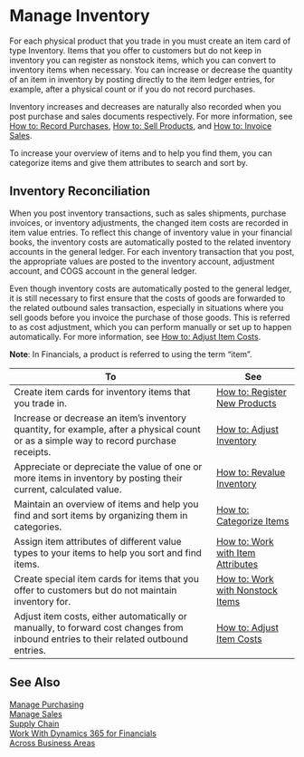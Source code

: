 <properties
                pageTitle="Manage Inventory| Financials"
                description="Describes how to manage physical items."
                services="project-madeira"
                documentationCenter=""
                authors="SorenGP"
/>
<tags
    ms.service="project-madeira"
    ms.topic="article"
    ms.devlang="na"
    ms.tgt_pltfrm="na"
    ms.workload="na"
    ms.date="11/10/2016"
    ms.author="SorenGP" />

# Manage Inventory
For each physical product that you trade in you must create an item card of type Inventory. Items that you offer to customers but do not keep in inventory you can register as nonstock items, which you can convert to inventory items when necessary. You can increase or decrease the quantity of an item in inventory by posting directly to the item ledger entries, for example, after a physical count or if you do not record purchases. 

Inventory increases and decreases are naturally also recorded when you post purchase and sales documents respectively. For more information, see [How to: Record Purchases](purchasing-how-record-purchases.md), [How to: Sell Products](sales-how-sell-products.md), and [How to: Invoice Sales](sales-how-invoice-sales.md).

To increase your overview of items and to help you find them, you can categorize items and give them attributes to search and sort by.

## Inventory Reconciliation
When you post inventory transactions, such as sales shipments, purchase invoices, or inventory adjustments, the changed item costs are recorded in item value entries. To reflect this change of inventory value in your financial books, the inventory costs are automatically posted to the related inventory accounts in the general ledger. For each inventory transaction that you post, the appropriate values are posted to the inventory account, adjustment account, and COGS account in the general ledger.

Even though inventory costs are automatically posted to the general ledger, it is still necessary to first ensure that the costs of goods are forwarded to the related outbound sales transaction, especially in situations where you sell goods before you invoice the purchase of those goods. This is referred to as cost adjustment, which you can perform manually or set up to happen automatically. For more information, see [How to: Adjust Item Costs](inventory-how-adjust-item-costs.md).   

**Note**: In Financials, a product is referred to using the term “item”.

|To |See |
|---|----|
|Create item cards for inventory items that you trade in.|[How to: Register New Products](inventory-how-register-new-products.md)|
|Increase or decrease an item’s inventory quantity, for example, after a physical count or as a simple way to record purchase receipts.|[How to: Adjust Inventory](inventory-how-adjust-inventory.md)|
|Appreciate or depreciate the value of one or more items in inventory by posting their current, calculated value.|[How to: Revalue Inventory](inventory-how-revalue-inventory.md)|
|Maintain an overview of items and help you find and sort items by organizing them in categories.|[How to: Categorize Items](inventory-how-categorize-items.md)|  
|Assign item attributes of different value types to your items to help you sort and find items.|[How to: Work with Item Attributes](inventory-how-work-item-attributes.md)|
|Create special item cards for items that you offer to customers but do not maintain inventory for.|[How to: Work with Nonstock Items](inventory-how-work-nonstock-items.md)|
|Adjust item costs, either automatically or manually, to forward cost changes from inbound entries to their related outbound entries.|[How to: Adjust Item Costs](inventory-how-adjust-item-costs.md)|

## See Also  
[Manage Purchasing](purchasing-manage-purchasing.md)  
[Manage Sales](sales-manage-sales.md)    
[Supply Chain](supply-chain.md)  
[Work With Dynamics 365 for Financials](ui-work-product.md)  
[Across Business Areas](ui-across-business-areas.md)
